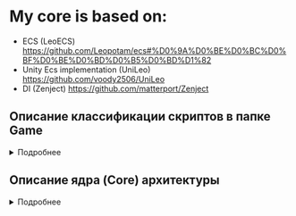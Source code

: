 # My core is based on:
- ECS (LeoECS) 
https://github.com/Leopotam/ecs#%D0%9A%D0%BE%D0%BC%D0%BF%D0%BE%D0%BD%D0%B5%D0%BD%D1%82
- Unity Ecs implementation (UniLeo)
https://github.com/voody2506/UniLeo
- DI (Zenject)
https://github.com/matterport/Zenject

## Описание классификации скриптов в папке Game

<details>
<summary>Подробнее</summary>
  
### /Components
Обычные структуры, которые используются в EcsFilter. Под обычными понимаются компоненты, содержащие поля.
### /Data
Классы, содержащие данные, которые не меняются в течение игровой сессии.
### /Enums
Типы-перечисления enum
### /Factories
Наследники классов, которые лежат в Assets/Scripts/Core/Factories/ (реализуют создание новых объектов, паттерн factory)
### /Info
Классы или структуры, содержащие данные, которые меняются в течение игровой сессии.
### /Installers
Классы – наследники MonoInstaller класса.
### /Providers
Провайдеры для структур, которые используются в EcsFilter.
### /Requests
Структуры, которые используется в EcsFilter, но обозначающие какой-либо запрос на действие, которое должно быть осуществлено соответствующей системой (например, JumpRequest, ShootRequest, MakeNewObjectRequest и т.д.).
### /ScriptableObjects
Классы-наследники DataBaseAbstract или просто наследники ScriptableObject.
### /Startups
Классы – наследники EcsSceneStartup.
### /Systems
Классы, реализующие интерфейсы IEcsPreInitSystem, IEcsInitSystem, IEcsRunSystem.
### /Tags
Структуры, которые используется в EcsFilter, но у которых нет каких-либо полей и которые служат чисто в качестве маркера игрового объекта.
### /Views
Классы-наследники ViewBase или MonoBehaviour.
  
</details>

## Описание ядра (Core) архитектуры

<details>
<summary>Подробнее</summary>

Основные классы архитектуры содержатся в папке Core. Производные от этих классов или какие-либо не связанные с архитектурой скрипты содержатся в папке Game.
Основная логика работы содержится в Assets/Scripts/Core/Infrastructure
Логика работы проекта состоит из классов, которые работают во всём проекте, и классов, которые работают в рамках конкретных сцен (то есть у каждой сцены есть свои скрипты с логикой).
В качестве фундамента построения архитектуры используется Dependency Injection, реализуемый в Zenject’е. Для работы данного фреймворка используются:
- __SceneContext__ - скрипт, который должен висеть на GameObject с таким же именем для сцен (префабы с данным скриптом в Assets/Prefabs/Contexts/).
- __ProjectContext__ - скрипт, префаб с которым должен находиться в папке Resources (находится в Assets/Settings/Resources/).
На префабы контекстов (сцены или проекта) в поле массива MonoInstallers помещаются наследники от класса MonoInstaller, в которых содержатся те классы, которые помещаются в контейнер.

### Принцип работы
Принцип работы состоит в том, что для каждой сцены и проекта в частности биндятся и инициализируются классы с информацией о сцене через наследников SceneInfoAbstract (один на проект и по одномуна каждую сцену). В SceneInfoAbstract есть поле generic-типа, отвечающее за тип сцены (уникальный индекс). По умолчанию реализовано в Assets/Scripts/Game/Enums/SceneType (у каждой сцены должен быть уникальный тип). Затем биндится и инициализируется класс WorldsInfo, который содержит Dictionary с int-ключом и EcsWorld-значением. Затем создаётся экземляр EcsWorld и добавляется в словарь по уникальном ключу, который берётся с поля наследника SceneInfoAbstract (приведение enum к int методом  Convert.ToInt32(SceneType type)). После этого создаётся и биндятся все системы (классы, реализующие интерфейсы IEcsPreInitSystem, IEcsInitSystem, IEcsRunSystem). Далее создаётся экземпляр наследника EcsSceneStartup, в котором реализуется работа всех систем, принадлежащих конкретному экземпляру EcsWorld сцены или проекта.

### Assets/Scripts/Core/Infrastructure/Installers

### /Bootstrap
__BootstrapSceneInstaller__
- Абстрактный класс для создания и инициализации основного класса LeoECS EcsWorld, наследники класса должны создавать и биндить наследников класса EcsSceneStartup.
BootstrapSceneInstaller требует поле с наследником MonoInstaller, в котором забиндены классы-системы.
__BootstrapSceneInstaller__
- Временно не используется, но его использование возможно, если планируется только одна сцена на весь проект. Все те же функции, что и у BootstrapSceneInstaller.
### /Components
__ComponentsInstaller__
- Реализует поиск и конвертацию в Entities всех структур, "обёрнутых" в MonoProvider. Используется только для сцен.
### /Controllers
__ControllersInstaller__
- В наследниках этого класса биндятся классы-контроллеры, которые обрабатывают различные события (events).
### /Data
__DataInstaller__
- В наследниках этого класса биндятся файлы, содержащие какие-либо числовые данные и наследники SceneInfoAbstract, тип сцены задётся через поле SceneType.
### /DataBases
__DataBasesInstaller__
- В наследниках этого класса биндятся ScriptableObjects, которые выступают в роли баз данных.
### /Factories
__FactoriesSceneInstaller__
- В наследниках этого класса биндятся классы-заводы, которые создают новые экземпляры игровых объектов.
### /Systems
__SystemsInstaller__
- В наследниках этого класса биндятся классы-системы (реализующие интерфейсы IEcsPreInitSystem, IEcsInitSystem, IEcsRunSystem).
### /Views
__ViewsInstaller__
- В наследниках этого класса биндятся все компоненты наследники ViewBase, который наследуется от MonoBehaviour.
### /World
__WorldInstallerAbstract__
- Абстрактный класс, который создаёт экзепляр EcsWorld и помещает его в Dictionary WorldsInfo по ключу, конвертируемого от поля SceneType наследника SceneInfoAbstract.
__WorldsInfoInstaller__
- Один на проект!!!  Создаёт экземпляр и биндит WorldsInfo.

### Установленный порядок следования инсталлеров в Scene- или Project- Context'ах
### для ProjectContext:
- DataBasesProjectInstaller (наследник DataBasesInstaller)
- DataProjectInstaller (наследник DataInstaller)
- WorldsInfoInstaller
- ProjectWorldInstaller (наследник WorldInstallerAbstract)
- ToolsInstaller (наследник MonoInstaller для каких-либо классов в которых реализованы методы со сторонней логикой, например класс Randomizer)
- SystemsProjectInstaller (наследник SystemsInstaller)
- BootstrapInstaller (наследник BootstrapSceneInstaller)

### для SceneContext (например, для сцены Game, Assets/Prefabs/Contexts/GameSceneContext.prefab):
- GameDataBasesInstaller (наследник DataBasesInstaller)
- GameDataInstaller (наследник DataInstaller)
- GameSceneWorldInstaller (наследник WorldInstallerAbstract)
- ComponentsGameInstaller (наследник ComponentsInstaller)
- GameFactoriesInstaller (наследник FactoriesSceneInstaller)
- GameViewsInstaller (наследник ViewsInstaller)
- GameSystemsInstaller (наследник SystemsInstaller)
- GameBootstrapInstaller (наследник BootstrapSceneInstaller)

__EcsGameStartup__
- Класс, реализующий работу классов-систем проекта (!!!временно не используется, но его исопльзование возможно, если одна сцена на весь проект!!!)
Получается логика: один Awake, Start, Update, FixedUpdate (методы MonoBehaviour) на проект.

__EcsSceneStartup__
- Класс, наследники которого реализуют работу классов-систем проекта.
Получается логика: один Awake, Start, Update, FixedUpdate (методы MonoBehaviour) на сцену. 

__RxField__
- Класс, в котором осуществляется контроль над сменой значения экземпляра generic типа T.

### Core/Infrastructure/Controllers
- Здесь содержатся абстрактные классы, в которых прописана структура работы с ивентами.
### Core/Infrastructure/Components
- Здесь находятся интерфейсы для различных видов структур компонент, используемых в LeoEcs.
### Core/Data
__DataAbstract__
- Класс, от которого могут наследоваться классы, содержащие данные в виде числовых значений или каких-либо других данных (типо экземпляров классов).
### Core/Extensions
- Здесь лежат расширения в виде новых методов для классов плагинов или packages.
### Core/Factories
__FactoryAbstract__
- Содержит классы для создания экземпляров игровых объектов, темплейты которых берутся из баз данных.
### Core/ScriptableObjects
__DataBaseAbstract__
- Абстрактный класс для создания базы данных с методами выбора её элемента.
### Core/Tools
__Назначение__
- Место хранения классов, выступающих в качестве вспомогательных помощников. Например, рандомайзера, загрузчика новых сцен.
### JsonManager
- Статический класс для загрузки или сохранения через использование json-файлов
### Randomizer
- Класс для получения случайных интовых значений
### ScenesLoader
- Статический класс для загрузки-выгрузки игровых сцен
(!!!опционально!!!, не особо используется, но может пригодиться)
### WorldGetter
- Статический класс для получения экземпляра EcsWorld
### WorldMessageSender
- Статический класс для добавления новых Entities в экземпляр класса EcsWorld
### Core/Views
__ViewBase__
- Класс-наследник MonoBehaviour для игровых объектов, в которых необходимо использование методов, не входящих в логику работы с Ecs, например, физические взаимодействия, реализуемых посредством методов OnTriggerEnter, OnTriggerExit.

__(опционально)__
__InitializeViewRequest__
- Реквест для инициализации поля типа EcsEntity

__InitializeViewRequestProvider__
- Провайдер реквеста

__ViewsEntityInitializingSystem__
- Система, реализующая логику инициализации
 
  </details>
  
